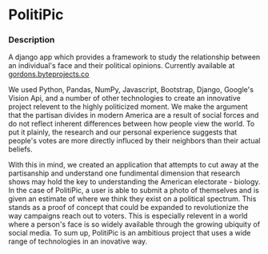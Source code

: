 # PolitiPic

### Description 

A django app which provides a framework to study the relationship between an individual's face and their political opinions. Currently available at [gordons.byteprojects.co](http://gordons.byteprojects.co)

We used Python, Pandas, NumPy, Javascript, Bootstrap, Django, Google's Vision Api, and a number of other technologies to create an innovative project relevent to the highly politicized moment. We make the argument that the partisan divides in modern America are a result of social forces and do not reflect inherent differences between how people view the world. To put it plainly, the research and our personal experience suggests that people's votes are more directly influced by their neighbors than their actual beliefs.

With this in mind, we created an application that attempts to cut away at the partisanship and understand one fundimental dimension that research shows may hold the key to understanding the American electorate - biology. In the case of PolitiPic, a user is able to submit a photo of themselves and is given an estimate of where we think they exist on a political spectrum. This stands as a proof of concept that could be expanded to revolutionize the way campaigns reach out to voters. This is especially relevent in a world where a person's face is so widely available through the growing ubiquity of social media. To sum up, PolitiPic is an ambitious project that uses a wide range of technologies in an inovative way.
